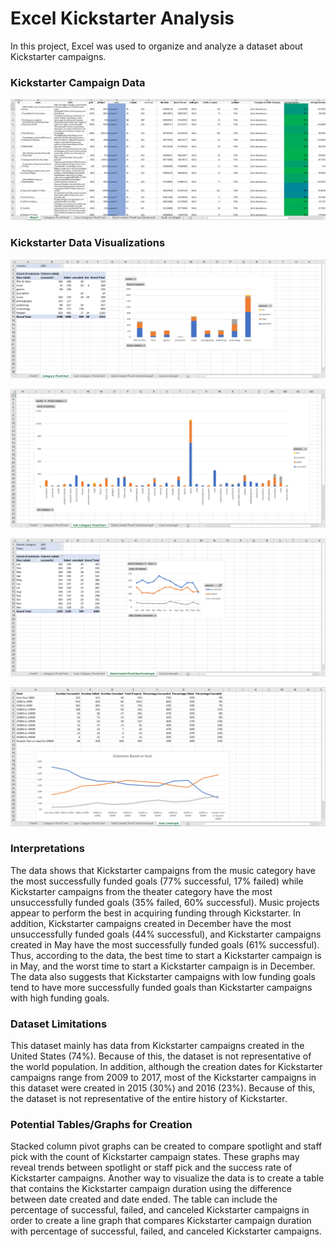 # Excel Kickstarter Analysis

In this project, Excel was used to organize and analyze a dataset about Kickstarter campaigns.

### Kickstarter Campaign Data

![Kickstarter Data](images/kickstarter_data.png)

### Kickstarter Data Visualizations

![Category Pivot Chart](images/category_pivotchart.png)

![Subcategory Pivot Chart](images/subcategory_pivotchart.png)

![Date Created Pivot Chart Line Graph](images/date_created_pivotchart_linegraph.png)

![Goal Line Graph](images/goal_linegraph.png)

### Interpretations 

The data shows that Kickstarter campaigns from the music category have the most successfully funded goals (77% successful, 17% failed) while Kickstarter campaigns 
from the theater category have the most unsuccessfully funded goals (35% failed, 60% successful).  Music projects appear to perform the best in acquiring funding 
through Kickstarter.  In addition, Kickstarter campaigns created in December have the most unsuccessfully funded goals (44% successful), and Kickstarter campaigns 
created in May have the most successfully funded goals (61% successful).  Thus, according to the data, the best time to start a Kickstarter campaign is in May, and 
the worst time to start a Kickstarter campaign is in December.  The data also suggests that Kickstarter campaigns with low funding goals tend to have more 
successfully funded goals than Kickstarter campaigns with high funding goals.

### Dataset Limitations

This dataset mainly has data from Kickstarter campaigns created in the United States (74%).  Because of this, the dataset is not representative of the world 
population.  In addition, although the creation dates for Kickstarter campaigns range from 2009 to 2017, most of the Kickstarter campaigns in this dataset were 
created in 2015 (30%) and 2016 (23%).  Because of this, the dataset is not representative of the entire history of Kickstarter.

### Potential Tables/Graphs for Creation

Stacked column pivot graphs can be created to compare spotlight and staff pick with the count of Kickstarter campaign states. These graphs may reveal trends 
between spotlight or staff pick and the success rate of Kickstarter campaigns.  Another way to visualize the data is to create a table that contains the Kickstarter campaign duration using 
the difference between date created and date ended.  The table can include the percentage of successful, failed, and canceled Kickstarter campaigns in order to 
create a line graph that compares Kickstarter campaign duration with percentage of successful, failed, and canceled Kickstarter campaigns.